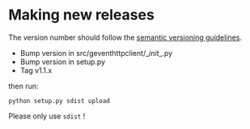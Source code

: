 # Making new releases

The version number should follow the [semantic versioning guidelines](http://semver.org/).

- Bump version in src/geventhttpclient/\__init__.py
- Bump version in setup.py
- Tag v1.1.x

then run:

    python setup.py sdist upload

Please only use `sdist` !
